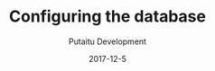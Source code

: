 ---
title: 'Configuring the database'
description: 'An example on how to configure the MongoDB database'
sections:
    -
        template: richTextSection
        text: "<p>&nbsp;</p>\n\n<h2 id=\"the-config-file\">The config file</h2>\n\n<p>&nbsp;</p>\n\n<p>The config file for the database is located here (you need to create it initially):</p>\n\n<pre>\n<code>/config/database.cfg\n</code></pre>\n\n<p>Here is an example config:</p>\n\n<pre>\n<code>{\n    &quot;username&quot;: &quot;myuser&quot;,\n    &quot;password&quot;: &quot;mypassword&quot;,\n    &quot;url&quot;: &quot;urltomydatabase.com&quot;,\n    &quot;port&quot;: 1234\n    &quot;options&quot;: {\n        &quot;authSource&quot;: &quot;admin&quot;\n    }\n}\n</code></pre>\n\n<p>More information on the available options for MongoDB can be found <a href=\"https://docs.mongodb.com/manual/reference/connection-string/#connections-connection-options\">here</a></p>\n"
level: advanced
meta:
    id: e235b8c399b4f0589762431fa449a41ec1a91274
    parentId: bf70856caed6633b734d5b0e7b61a651305571f1
    language: en
date: '2017-12-5'
author: 'Putaitu Development'
permalink: /guides/configuring-the-database/
layout: sectionPage
---